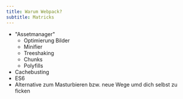 ```yaml
---
title: Warum Webpack?
subtitle: Matricks
---
```


- "Assetmanager"
  - Optimierung Bilder
  - Minifier
  - Treeshaking
  - Chunks
  - Polyfills
- Cachebusting
- ES6
- Alternative zum Masturbieren bzw. neue Wege umd dich selbst zu ficken
